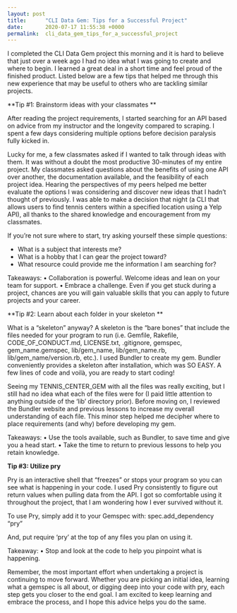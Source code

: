 ```yaml
---
layout: post
title:      "CLI Data Gem: Tips for a Successful Project"
date:       2020-07-17 11:55:38 +0000
permalink:  cli_data_gem_tips_for_a_successful_project
---
```



I completed the CLI Data Gem project this morning and it is hard to believe that just over a week ago I had no idea what I was going to create and where to begin. I learned a great deal in a short time and feel proud of the finished product. Listed below are a few tips that helped me through this new experience that may be useful to others who are tackling similar projects. 

**Tip #1: Brainstorm ideas with your classmates **

After reading the project requirements, I started searching for an API based on advice from my instructor and the longevity compared to scraping. I spent a few days considering multiple options before decision paralysis fully kicked in. 

Lucky for me, a few classmates asked if I wanted to talk through ideas with them. It was without a doubt the most productive 30-minutes of my entire project. My classmates asked questions about the benefits of using one API over another, the documentation available, and the feasibility of each project idea. Hearing the perspectives of my peers helped me better evaluate the options I was considering and discover new ideas that I hadn’t thought of previously. I was able to make a decision that night (a CLI that allows users to find tennis centers within a specified location using a Yelp API), all thanks to the shared knowledge and encouragement from my classmates. 

If you’re not sure where to start, try asking yourself these simple questions:

-	What is a subject that interests me?
-	What is a hobby that I can gear the project toward?
-	What resource could provide me the information I am searching for?

Takeaways: 
•	Collaboration is powerful. Welcome ideas and lean on your team for support. 
•	Embrace a challenge. Even if you get stuck during a project, chances are you will gain valuable skills that you can apply to future projects and your career. 

**Tip #2: Learn about each folder in your skeleton **

What is a “skeleton” anyway? A skeleton is the “bare bones” that include the files needed for your program to run (i.e. Gemfile, Rakefile, CODE_OF_CONDUCT.md, LICENSE.txt, .gitignore, gemspec, gem_name.gemspec, lib/gem_name, lib/gem_name.rb, lib/gem_name/version.rb, etc.). I used Bundler to create my gem. Bundler conveniently provides a skeleton after installation, which was SO EASY. A few lines of code and voilà, you are ready to start coding!

Seeing my TENNIS_CENTER_GEM with all the files was really exciting, but I still had no idea what each of the files were for (I paid little attention to anything outside of the ‘lib’ directory prior). Before moving on, I reviewed the Bundler website and previous lessons to increase my overall understanding of each file. This minor step helped me decipher where to place requirements (and why) before developing my gem.

Takeaways: 
•	Use the tools available, such as Bundler, to save time and give you a head start. 
•	Take the time to return to previous lessons to help you retain knowledge. 
 
**Tip #3: Utilize pry**

Pry is an interactive shell that “freezes” or stops your program so you can see what is happening in your code. I used Pry consistently to figure out return values when pulling data from the API. I got so comfortable using it throughout the project, that I am wondering how I ever survived without it.

To use Pry, simply add it to your Gemspec with: spec.add_dependency “pry”

And, put require ‘pry’ at the top of any files you plan on using it. 

Takeaway: 
•	Stop and look at the code to help you pinpoint what is happening. 

Remember, the most important effort when undertaking a project is continuing to move forward. Whether you are picking an initial idea, learning what a gemspec is all about, or digging deep into your code with pry, each step gets you closer to the end goal. I am excited to keep learning and embrace the process, and I hope this advice helps you do the same. 

